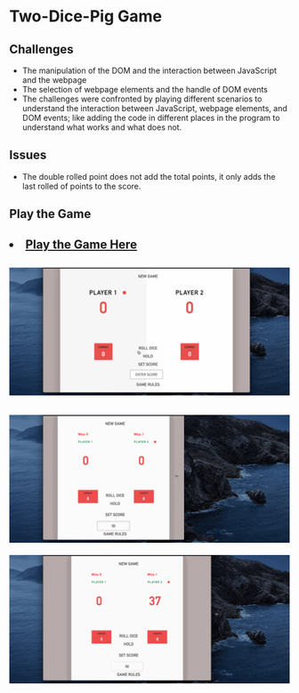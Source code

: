 #   Two-Dice-Pig Game

## Challenges 
<ul>
<li>The manipulation of the DOM and the interaction between JavaScript and the webpage</li>
<li>The selection of webpage elements and the handle of DOM events</li>
<li>The challenges were confronted by playing different scenarios to understand the interaction between JavaScript, webpage elements, and DOM events; like adding the code in different places in the program to understand what works and what does not.</li>
</ul>

## Issues
<ul>
<li>The double rolled point does not add the total points, it only adds the last rolled of points to the score.</li>
</ul>



## Play the Game
<h2><li><a href="https://game-1.vercel.app/" target="_blank"> Play the Game Here</a></li></h2>


![](game1.gif)
---
![](game2.gif)
---
![](game3.gif)

